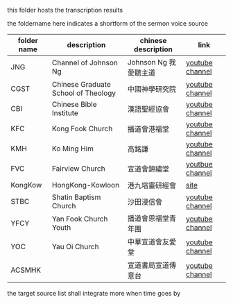 this folder hosts the transcription results

the foldername here indicates a shortform of the sermon voice source

| folder name | description                         | chinese description     | link                                                          |
| ----------- | ----------------------------------- | ----------------------- | ------------------------------------------------------------- |
| JNG         | Channel of Johnson Ng               | Johnson Ng 我愛聽主道   | [youtube channel](https://www.youtube.com/JohnsonNg)          |
| CGST        | Chinese Graduate School of Theology | 中國神學研究院          | [youtube channel](https://www.youtube.com/cgstedu)            |
| CBI         | Chinese Bible Institute             | 漢語聖經協會            | [youtube channel](https://www.youtube.com/CBIsupport)         |
| KFC         | Kong Fook Church                    | 播道會港福堂            | [youtube channel](https://www.youtube.com/@EFCCKongFokChurch) |
| KMH         | Ko Ming Him                         | 高銘謙                  | [youtube channel](https://www.youtube.com/@lawrenceko5206)    |
| FVC         | Fairview Church                     | 宣道會錦繡堂            | [youtbue channel](https://www.youtube.com/@fairviewchurch)    |
| KongKow     | HongKong-Kowloon                    | 港九培靈研經會          | [site](https://www.hkbibleconference.org)                     |
| STBC        | Shatin Baptism Church               | 沙田浸信會              | [youtube channel](https://www.youtube.com/@stbc1977)          |
| YFCY        | Yan Fook Church Youth               | 播道會恩福堂青年團      | [youtube channel](https://www.youtube.com/c/YanfookYouth)     |
| YOC         | Yau Oi Church                       | 中華宣道會友愛堂        | [youtube channel](https://www.youtube.com/@user-vg6iu5wh1g)   |
| ACSMHK      |                                     | 宣道書局宣道傳意台      | [youtube channel](https://www.youtube.com/@acsmhk)            |

the target source list shall integrate more when time goes by


